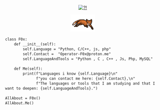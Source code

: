 <p align="center"> 
	<a href= "https://archive.org/details/pocorgtfo"><img src="BASIC.gif" alt="?!" style="width:380px;height:255px; "></a>
</p>
<p align="center">
	<a href= "https://archive.org/details/pocorgtfo](http://phrack.org/"><img src="fox.gif" alt="?!" style="width:80px;height:55px;"></a>
</p>




```Py
class F0x:
    def __init__(self):
        self.Language = "Python, C/C++, js, php"
        self.Contact =  "Operator-F0x@proton.me"
        self.LanguageAndTools = "Python , C , C++ , Js, Php, MySQL"
	
    def Me(self):
        print(f"Languages i know {self.Language}\n"
              f"you can contact me here: {self.Contact},\n"
              f"The languages or tools that I am studying and that I want to deepen: {self.LanguageAndTools}.")
	      
AllAbout = F0x()
AllAbout.Me()
```
